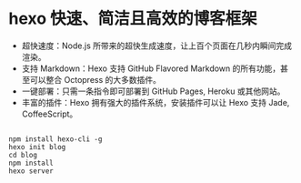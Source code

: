 # hexo 快速、简洁且高效的博客框架

- 超快速度：Node.js 所带来的超快生成速度，让上百个页面在几秒内瞬间完成渲染。
- 支持 Markdown：Hexo 支持 GitHub Flavored Markdown 的所有功能，甚至可以整合 Octopress 的大多数插件。
- 一键部署：只需一条指令即可部署到 GitHub Pages, Heroku 或其他网站。
- 丰富的插件：Hexo 拥有强大的插件系统，安装插件可以让 Hexo 支持 Jade, CoffeeScript。

```code

npm install hexo-cli -g
hexo init blog
cd blog
npm install
hexo server

```

